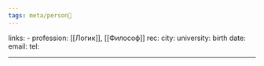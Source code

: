 ```yaml
---
tags: meta/person👤
---
```

links: -
profession: [[Логик]], [[Философ]]
rec:
city: 
university: 
birth date:
email:
tel:

---